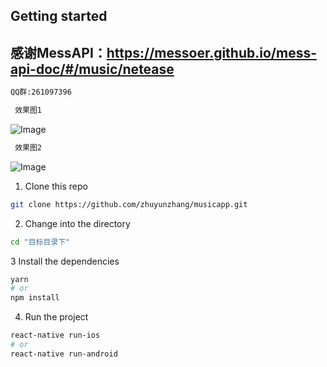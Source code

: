 ## Getting started
## 感谢MessAPI：https://messoer.github.io/mess-api-doc/#/music/netease
```bash
QQ群:261097396
```
```bash
 效果图1
```
![Image](https://github.com/zhuyunzhang/musicapp/blob/master/app/images/music.png)

```bash
 效果图2
```
![Image](https://github.com/zhuyunzhang/musicapp/blob/master/app/images/home.png)

1. Clone this repo

```bash
git clone https://github.com/zhuyunzhang/musicapp.git
```

2. Change into the directory

```bash
cd "目标目录下"
```

3 Install the dependencies

```bash
yarn
# or
npm install
```

4. Run the project

```bash
react-native run-ios
# or
react-native run-android
```
